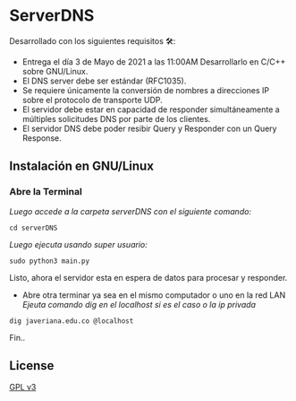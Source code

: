 # ServerDNS
Desarrollado con los siguientes requisitos 🛠️:
* Entrega el día 3 de Mayo de 2021 a las 11:00AM
Desarrollarlo en C/C++ sobre GNU/Linux.
* El DNS server debe ser estándar (RFC1035).
* Se requiere únicamente la conversión de nombres a direcciones IP sobre el protocolo de transporte UDP.
* El servidor debe estar en capacidad de responder simultáneamente a múltiples solicitudes DNS por parte de los clientes.
* El servidor DNS debe poder resibir Query y Responder con un Query Response.

## Instalación en GNU/Linux

### Abre la Terminal

_Luego accede a la carpeta serverDNS con el siguiente comando:_
```
cd serverDNS
```
_Luego ejecuta usando super usuario:_
```
sudo python3 main.py
```
Listo, ahora el servidor esta en espera de datos para procesar y responder.
* Abre otra terminar ya sea en el mismo computador o uno en la red LAN
_Ejeuta comando dig en el localhost si es el caso o la ip privada_
```
dig javeriana.edu.co @localhost
```
Fin..

## License
[GPL v3](https://choosealicense.com/licenses/gpl-3.0/)
 
